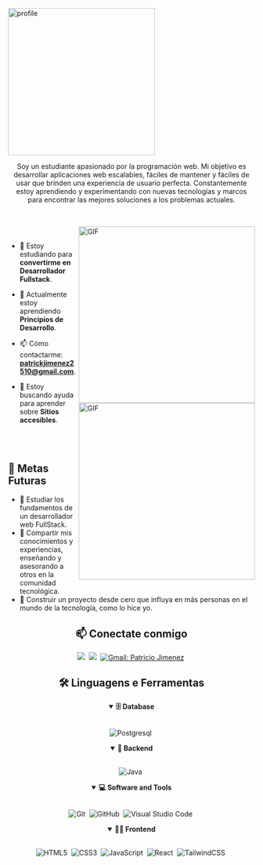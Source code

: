 <img align="center" alt="profile" src="https://cdn-icons-png.flaticon.com/512/6478/6478099.png" width="300px"/>

<p align="center">
Soy un estudiante apasionado por la programación web. Mi objetivo es desarrollar aplicaciones web escalables, fáciles de mantener y fáciles de usar que brinden una experiencia de usuario perfecta. Constantemente estoy aprendiendo y experimentando con nuevas tecnologías y marcos para encontrar las mejores soluciones a los problemas actuales.
</p>

##

<br>

<img align="right" alt="GIF" src="https://user-images.githubusercontent.com/90595158/224520261-cac35362-4a70-4108-85c8-260ac8e0b0bd.svg#gh-dark-mode-only" width="360px"/>
<img align="right" alt="GIF" src="https://user-images.githubusercontent.com/90595158/224520109-e00b8f1e-08c9-4316-9920-ea4e88701a61.svg#gh-light-mode-only" width="360px"/>

<br>

- 🔭 Estoy estudiando para **convertirme en Desarrollador Fullstack**.

- 🌱 Actualmente estoy aprendiendo **Principios de Desarrollo**.

- 📫 Cómo contactarme: **patrickjimenez2510@gmail.com**.

- 🤝 Estoy buscando ayuda para aprender sobre **Sitios accesibles**.

<br>
<br>


## 🎯 Metas Futuras

- 🧠 Estudiar los fundamentos de un desarrollador web FullStack.
- 🌟 Compartir mis conocimientos y experiencias, enseñando y asesorando a otros en la comunidad tecnológica.
- 🤖 Construir un proyecto desde cero que influya en más personas en el mundo de la tecnología, como lo hice yo.
  
<h2 align="center">📫 Conectate conmigo</h2>

<div align = "center">

<a href="https://api.whatsapp.com/send/?phone=0990862306" target="_blank"><img src="https://img.shields.io/badge/-whatsapp-green?style=for-the-badge&logo=WhatsApp&logoColor=white"></a>&nbsp;
<a href="https://www.linkedin.com/in/patricio-jimenez-2138121ba/" target="_blank"><img src="https://img.shields.io/badge/-LinkedIn-%230077B5?style=for-the-badge&logo=linkedin&logoColor=white"></a>&nbsp;
[![Gmail: Patricio Jimenez](https://img.shields.io/badge/-gmail-red?style=for-the-badge&logo=Gmail&logoColor=white&link=mailto:patrickjimenez2510@gmail.com)](mailto:victor.jose.lopes.navarro@gmail.com)&nbsp;
  
</div>

<div align = "center">

<h2 align="center">🛠️ Linguagens e Ferramentas</h2>

<details open>
<summary><b>🗄️ Database</b></summary>
<br>

![Postgresql](https://img.shields.io/badge/postgresql-%23316192.svg?style=for-the-badge&logo=postgresql&logoColor=white)&nbsp;
</details>

<details open>
<summary><b>🧰 Backend</b></summary>
<br>

![Java](https://img.shields.io/badge/java-%23ED8B00.svg?style=for-the-badge&logo=openjdk&logoColor=white)&nbsp;
</details>

<details open>
<summary><b>💻 Software and Tools</b></summary>
<br>

![Git](https://img.shields.io/badge/-git-red?style=for-the-badge&logo=Git&logoColor=white)&nbsp;
![GitHub](https://img.shields.io/badge/-GitHub-181717?style=for-the-badge&logo=github)&nbsp;
![Visual Studio Code](https://img.shields.io/badge/-VSCODE-007ACC?style=for-the-badge&&logo=visual-studio-code&logoColor=white)&nbsp;
</details>

<details open>
<summary><b>🏄‍♂️ Frontend</b></summary>
<br>
  
![HTML5](https://img.shields.io/badge/-HTML5-E34F26?style=for-the-badge&logo=html5&logoColor=white)&nbsp;
![CSS3](https://img.shields.io/badge/css3-%231572B6.svg?style=for-the-badge&logo=css3&logoColor=white)&nbsp;
![JavaScript](https://img.shields.io/badge/Javascript-F7DF1E.svg?style=for-the-badge&logo=javascript&logoColor=black)&nbsp;
![React](https://img.shields.io/badge/react-%2320232a.svg?style=for-the-badge&logo=react&logoColor=%2361DAFB)&nbsp;
![TailwindCSS](https://img.shields.io/badge/tailwindcss-%2338B2AC.svg?style=for-the-badge&logo=tailwind-css&logoColor=white)&nbsp;
</details>

</div>
